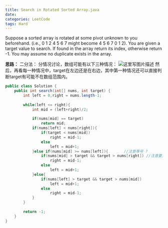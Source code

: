 ```yaml
---
title: Search in Rotated Sorted Array.java
date: 
categories: LeetCode
tags: Hard
---
```

Suppose a sorted array is rotated at some pivot unknown to you beforehand.
(i.e., 0 1 2 4 5 6 7 might become 4 5 6 7 0 1 2).
You are given a target value to search. If found in the array return its index, otherwise return -1.
You may assume no duplicate exists in the array.
<!-- more -->
**思路：**
二分法：
分情况讨论，数组可能有以下三种情况：
![这里写图片描述](http://img.blog.csdn.net/20141025161730953?watermark/2/text/aHR0cDovL2Jsb2cuY3Nkbi5uZXQvbGppYWJpbg==/font/5a6L5L2T/fontsize/400/fill/I0JBQkFCMA==/dissolve/70/gravity/Center)
然后，再看每一种情况中，target在左边还是在右边，其中第一种情况还可以直接判断target有可能不在数组范围内。
``` java
public class Solution {
    public int search(int[] nums, int target) {
		int left = 0,right = nums.length-1;
		
		while(left <= right){
		    int mid = (left+right)/2;
		    
			if(nums[mid] == target)
				return mid;
		    if(nums[left] < nums[right]){
			    if(target < nums[mid])
			        right = mid-1;
			    else
			        left = mid+1;
			}else if(nums[mid] >= nums[left]){       //注意等号 ?
				if(nums[mid] > target && target > nums[right]) //注意要大于 left 而不是right，因为可以取到right
					right = mid-1;
				else
					left = mid+1;
			}else{
				if(nums[left] > target && target > nums[mid])
					left = mid+1;
				else
					right = mid-1;
			}
		}
        
        return -1;
    }
}
```
